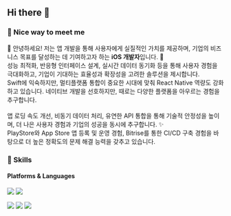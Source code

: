 ## Hi there 👋

<!--
**devwan2/devwan2** is a ✨ _special_ ✨ repository because its `README.md` (this file) appears on your GitHub profile.

Here are some ideas to get you started:

- 🔭 I’m currently working on ...
- 🌱 I’m currently learning ...
- 👯 I’m looking to collaborate on ...
- 🤔 I’m looking for help with ...
- 💬 Ask me about ...
- 📫 How to reach me: ...
- 😄 Pronouns: ...
- ⚡ Fun fact: ...
-->
<script src="https://platform.linkedin.com/badges/js/profile.js" async defer type="text/javascript"></script>

### 🤞 Nice way to meet me

👋 안녕하세요! 저는 앱 개발을 통해 사용자에게 실질적인 가치를 제공하며, 기업의 비즈니스 목표를 달성하는 데 기여하고자 하는 <b>iOS 개발자</b>입니다. 🚀<br/> 
성능 최적화, 반응형 인터페이스 설계, 실시간 데이터 동기화 등을 통해 사용자 경험을 극대화하고, 기업이 기대하는 효율성과 확장성을 고려한 솔루션을 제시합니다.<br/> 
Swift에 익숙하지만, 멀티플랫폼 통합이 중요한 시대에 맞춰 React Native 역량도 강화하고 있습니다. 네이티브 개발을 선호하지만, 때로는 다양한 플랫폼을 아우르는 경험을 추구합니다. <br/><br/> 
앱 로딩 속도 개선, 비동기 데이터 처리, 유연한 API 통합을 통해 기술적 안정성을 높이며, 더 나은 사용자 경험과 기업의 성공을 동시에 추구합니다. ✨<br/> 
PlayStore와 App Store 앱 등록 및 운영 경험, Bitrise를 통한 CI/CD 구축 경험을 바탕으로 더 높은 정확도의 문제 해결 능력을 갖추고 있습니다. 
 
### 💪 Skills
#### Platforms & Languages
<p>
  <img src="https://img.shields.io/badge/Swift-FA7343?style=flat-square&logo=Swift&logoColor=white"/>
  <img src="https://img.shields.io/badge/iOS-000000?style=flat-square&logo=iOS&logoColor=white"/>
</p>

<p>
  <img src="https://img.shields.io/badge/ReactNative-61DAFB?style=flat-square&logo=React&logoColor=black"/>
  <img src="https://img.shields.io/badge/Java-007396?style=flat-square&logo=Java&logoColor=white"/>
  <img src="https://img.shields.io/badge/Android-3DDC84?style=flat-square&logo=Android&logoColor=white"/>
</p>
